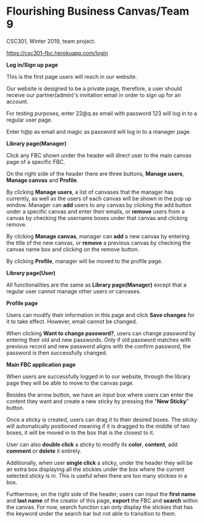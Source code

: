 # Flourishing Business Canvas/Team 9
CSC301, Winter 2019, team project.

https://csc301-fbc.herokuapp.com/login

**Log in/Sign up page**

This is the first page users will reach in our website. 

Our website is designed to be a private page, therefore, a user should receive our partner(admin)'s invitation email in order to sign up for an account. 

For testing purposes, enter 22@q as email with password 123 will log in to a regular user page.

Enter h@p as email and magic as password will log in to a manager page.

**Library page(Manager)**

Click any FBC shown under the header will direct user to the main canvas page of a specific FBC.

On the right side of the header there are three buttons, **Manage users**, **Manage canvas** and **Profile**.

By clicking **Manage users**, a list of canvases that the manager has currently, as well as the users of each canvas will be shown in the pop up window. Manager can **add** users to any canvas by clicking the add button under a specific canvas and enter their emails, or **remove** users from a canvas by checking the username boxes under that canvas and clicking remove.

By clicking **Manage canvas**, manager can **add** a new canvas by entering the title of the new canvas, or **remove** a previous canvas by checking the canvas name box and clicking on the remove button.

By clicking **Profile**, manager will be moved to the profile page.
 

**Library page(User)**

All functionalities are the same as **Library page(Manager)** except that a regular user cannot manage other users or canvases. 

**Profile page**

Users can modify their information in this page and click **Save changes** for it to take effect. However, email cannot be changed.

When clicking **Want to change password?**, users can change password by entering their old and new passwords. Only if old password matches with previous record and new password aligns with the confirm password, the password is then successfully changed. 

**Main FBC application page**

When users are successfully logged in to our website, through the library page they will be able to move to the canvas page.

Besides the arrow button, we have an input box where users can enter the content they want and create a new sticky by pressing the "**New Sticky**" button.

Once a sticky is created, users can drag it to their desired boxes. The sticky will automatically positioned meaning if it is dragged to the middle of two boxes, it will be moved in to the box that is the closest to it.

User can also **double click** a sticky to modify its **color**, **content**, add **comment** or **delete** it entirely.

Additionally, when user **single click** a sticky, under the header they will be an extra box displaying all the stickies under the box where the current selected sticky is in. This is useful when there are too many stickies in a box.

Furthermore, on the right side of the header, users can input the **first name** and **last name** of the creator of this page, **export** the FBC and **search** within the canvas. For now, search function can only display the stickies that has the keyword under the search bar but not able to transition to them.

